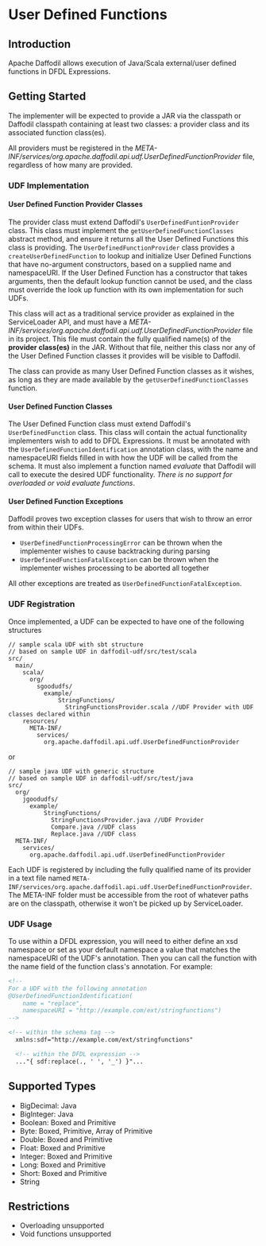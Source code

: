 <!--
  Licensed to the Apache Software Foundation (ASF) under one or more
  contributor license agreements.  See the NOTICE file distributed with
  this work for additional information regarding copyright ownership.
  The ASF licenses this file to You under the Apache License, Version 2.0
  (the "License"); you may not use this file except in compliance with
  the License.  You may obtain a copy of the License at

      http://www.apache.org/licenses/LICENSE-2.0

  Unless required by applicable law or agreed to in writing, software
  distributed under the License is distributed on an "AS IS" BASIS,
  WITHOUT WARRANTIES OR CONDITIONS OF ANY KIND, either express or implied.
  See the License for the specific language governing permissions and
  limitations under the License.
-->

# User Defined Functions

## Introduction

Apache Daffodil allows execution of Java/Scala external/user defined functions in DFDL Expressions.

## Getting Started

The implementer will be expected to provide a JAR via the classpath or Daffodil classpath containing at least two
classes:
a provider class and its associated function class(es).

All providers must be registered in the *META-INF/services/org.apache.daffodil.api.udf.UserDefinedFunctionProvider*
file, regardless of how many are provided.

### UDF Implementation

#### User Defined Function Provider Classes

The provider class must extend Daffodil's `UserDefinedFuntionProvider` class. This class must implement the
`getUserDefinedFunctionClasses` abstract method, and ensure it returns all the User Defined Functions this class is
providing. The `UserDefinedFunctionProvider` class provides a `createUserDefinedFunction` to lookup and initialize User
Defined Functions that have no-argument constructors, based on a supplied name and namespaceURI. If the User Defined
Function has a constructor that takes arguments, then the default lookup function cannot be used, and the class must
override the look up function with its own implementation for such UDFs.

This class will act as a traditional service provider as explained in the ServiceLoader API, and must have a
*META-INF/services/org.apache.daffodil.api.udf.UserDefinedFunctionProvider* file in its project. This file must contain
the fully qualified name(s) of the **provider class(es)** in the JAR. Without that file, neither this class nor any of
the User Defined Function classes it provides will be visible to Daffodil.

The class can provide as many User Defined Function classes as it wishes, as long as they are made available by the
`getUserDefinedFunctionClasses` function.

#### User Defined Function Classes

The User Defined Function class must extend Daffodil's `UserDefinedFunction` class. This class will contain the actual
functionality implementers wish to add to DFDL Expressions. It must be annotated with the
`UserDefinedFunctionIdentification` annotation class, with the name and namespaceURI fields filled in with how the UDF
will be called from the schema. It must also implement a function named *evaluate* that Daffodil will call to execute
the desired UDF functionality. *There is no support for overloaded or void evaluate functions*.

#### User Defined Function Exceptions

Daffodil proves two exception classes for users that wish to throw an error from within their UDFs.

* `UserDefinedFunctionProcessingError` can be thrown when the implementer wishes to cause backtracking during parsing
* `UserDefinedFunctionFatalException` can be thrown when the implementer wishes processing to be aborted all together

All other exceptions are treated as `UserDefinedFunctionFatalException`.

### UDF Registration

Once implemented, a UDF can be expected to have one of the following structures

```
// sample scala UDF with sbt structure
// based on sample UDF in daffodil-udf/src/test/scala
src/
  main/
    scala/
      org/
        sgoodudfs/
          example/
              StringFunctions/
                StringFunctionsProvider.scala //UDF Provider with UDF classes declared within
    resources/
      META-INF/
        services/
          org.apache.daffodil.api.udf.UserDefinedFunctionProvider
```

or

```
// sample java UDF with generic structure
// based on sample UDF in daffodil-udf/src/test/java
src/
  org/
    jgoodudfs/
      example/
          StringFunctions/
            StringFunctionsProvider.java //UDF Provider
            Compare.java //UDF class
            Replace.java //UDF class
  META-INF/
    services/
      org.apache.daffodil.api.udf.UserDefinedFunctionProvider
```

Each UDF is registered by including the fully qualified name of its provider in a text file named
`META-INF/services/org.apache.daffodil.api.udf.UserDefinedFunctionProvider`. The META-INF folder must be accessible from
the root of whatever paths are on the classpath, otherwise it won't be picked up by ServiceLoader.

### UDF Usage

To use within a DFDL expression, you will need to either define an xsd namespace or set as your default namespace a
value that matches the namespaceURI of the UDF's annotation. Then you can call the function with the name field of the
function class's annotation. For example:

```xml
<!--
For a UDF with the following annotation
@UserDefinedFunctionIdentification(
    name = "replace",
    namespaceURI = "http://example.com/ext/stringfunctions")
-->

<!-- within the schema tag -->
  xmlns:sdf="http://example.com/ext/stringfunctions"

  <!-- within the DFDL expression -->
  ..."{ sdf:replace(., ' ', '_') }"...
```

## Supported Types

* BigDecimal: Java
* BigInteger: Java
* Boolean: Boxed and Primitive
* Byte: Boxed, Primitive, Array of Primitive
* Double: Boxed and Primitive
* Float: Boxed and Primitive
* Integer: Boxed and Primitive
* Long: Boxed and Primitive
* Short: Boxed and Primitive
* String

## Restrictions

- Overloading unsupported
- Void functions unsupported
